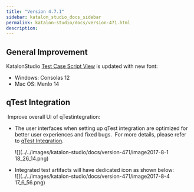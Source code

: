 ```yaml
---
title: "Version 4.7.1" 
sidebar: katalon_studio_docs_sidebar
permalink: katalon-studio/docs/version-471.html 
description: 
---
```

General Improvement
-------------------

KatalonStudio [Test Case Script View](https://docs.katalon.com/display/KD/Test+Case+Script+View) is updated with new font:

*   Windows: Consolas 12
*   Mac OS: Menlo 14

qTest Integration
-----------------

 Improve overall UI of qTestintegration:

*   The user interfaces when setting up qTest integration are optimized for better user experiences and fixed bugs.  For more details, please refer to [qTest Integration](https://docs.katalon.com/display/KD/qTest+Integration).  
      
    ![](../../images/katalon-studio/docs/version-471/image2017-8-1 18_26_14.png)  
      
    
*   Integrated test artifacts will have dedicated icon as shown below:  
    ![](../../images/katalon-studio/docs/version-471/image2017-8-4 17_6_56.png)